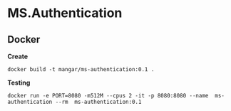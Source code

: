 # MS.Authentication


## Docker

__Create__

```
docker build -t mangar/ms-authentication:0.1 .
```


__Testing__

```
docker run -e PORT=8080 -m512M --cpus 2 -it -p 8080:8080 --name  ms-authentication --rm  ms-authentication:0.1
```

